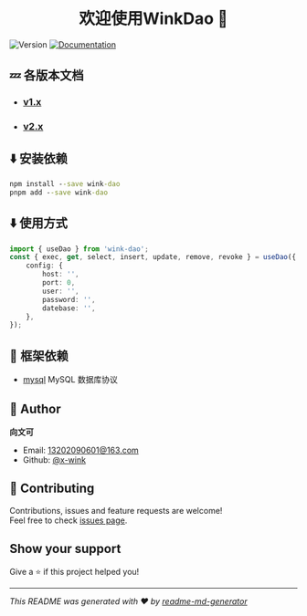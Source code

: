 <h1 align="center">欢迎使用WinkDao 👋</h1>
<p>
  <img alt="Version" src="https://img.shields.io/badge/version-1.x-blue.svg?cacheSeconds=2592000" />
  <a href="https://github.com/x-wink/wink-dao#readme" target="_blank">
    <img alt="Documentation" src="https://img.shields.io/badge/documentation-yes-brightgreen.svg" />
  </a>
</p>

## 💤 各版本文档

-   ### [v1.x](https://github.com/x-wink/wink-dao/tree/main/documents/v1.md)
-   ### [v2.x](https://github.com/x-wink/wink-dao#readme)

## ⬇️ 安装依赖

```cmd
npm install --save wink-dao
pnpm add --save wink-dao
```

## ⬇️ 使用方式

```ts
import { useDao } from 'wink-dao';
const { exec, get, select, insert, update, remove, revoke } = useDao({
    config: {
        host: '',
        port: 0,
        user: '',
        password: '',
        datebase: '',
    },
});
```

## 🎯 框架依赖

-   [mysql](https://github.com/mysqljs/mysql#readme) MySQL 数据库协议

## 👤 Author

**向文可**

-   Email: 13202090601@163.com
-   Github: [@x-wink](https://github.com/x-wink)

## 🤝 Contributing

Contributions, issues and feature requests are welcome!<br />Feel free to check [issues page](https://github.com/x-wink/wink-dao/issues).

## Show your support

Give a ⭐️ if this project helped you!

---

_This README was generated with ❤️ by [readme-md-generator](https://github.com/kefranabg/readme-md-generator)_
